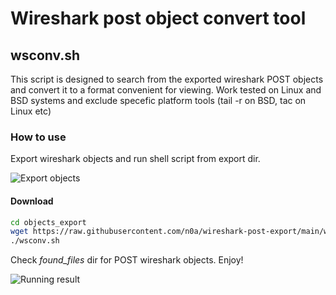 # Wireshark post object convert tool

## wsconv.sh
This script is designed to search from the exported wireshark POST objects and convert it to a format convenient for viewing.
Work tested on Linux and BSD systems and exclude specefic platform tools (tail -r on BSD, tac on Linux etc)

### How to use
Export wireshark objects and run shell script from export dir. 

![Export objects](https://i.imgur.com/gXULdCc.png)

#### Download
```sh
cd objects_export
wget https://raw.githubusercontent.com/n0a/wireshark-post-export/main/wsconv.sh && chmod +x wsconv.sh
./wsconv.sh
```
Check *found_files* dir for POST wireshark objects. Enjoy!

![Running result](https://i.imgur.com/DZd8PFR.png)
